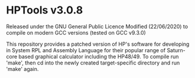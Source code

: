 # HPTools v3.0.8
Released under the GNU General Public Licence
Modified (22/06/2020) to compile on modern GCC versions (tested on GCC v9.3.0)

This repository provides a patched version of HP's software for developing in System RPL and Assembly Language for their popular range of Saturn-core based graphical calculator including the HP48/49. To compile run 'make', then cd into the newly created target-specific directory and run 'make' again.
